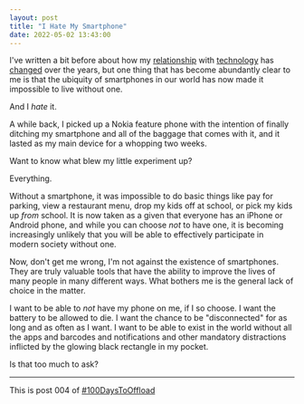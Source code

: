 ```yaml
---
layout: post
title: "I Hate My Smartphone"
date: 2022-05-02 13:43:00
---
```


I've written a bit before about how my [relationship](/2022/04/05/single-purpose-tech.html) with [technology](/2022/04/05/single-purpose-tech.html) has [changed](/2020/12/14/get-a-typewriter-write-a-friend.html) over the years, but one thing that has become abundantly clear to me is that the ubiquity of smartphones in our world has now made it impossible to live without one.

And I _hate_ it.

A while back, I picked up a Nokia feature phone with the intention of finally ditching my smartphone and all of the baggage that comes with it, and it lasted as my main device for a whopping two weeks.

Want to know what blew my little experiment up?

Everything.

Without a smartphone, it was impossible to do basic things like pay for parking, view a restaurant menu, drop my kids off at school, or pick my kids up _from_ school. It is now taken as a given that everyone has an iPhone or Android phone, and while you can choose _not_ to have one, it is becoming increasingly unlikely that you will be able to effectively participate in modern society without one.

Now, don't get me wrong, I'm not against the existence of smartphones. They are truly valuable tools that have the ability to improve the lives of many people in many different ways. What bothers me is the general lack of choice in the matter.

I want to be able to _not_ have my phone on me, if I so choose. I want the battery to be allowed to die. I want the chance to be "disconnected" for as long and as often as I want. I want to be able to exist in the world without all the apps and barcodes and notifications and other mandatory distractions inflicted by the glowing black rectangle in my pocket.

Is that too much to ask?

---

This is post 004 of [#100DaysToOffload](https://100daystooffload.com/)